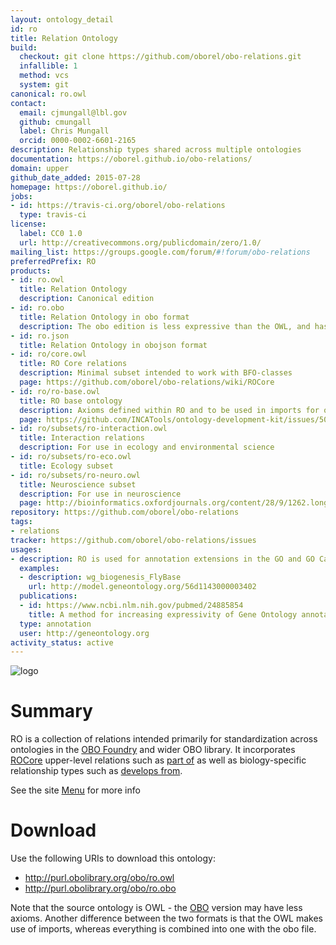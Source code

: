 ```yaml
---
layout: ontology_detail
id: ro
title: Relation Ontology
build:
  checkout: git clone https://github.com/oborel/obo-relations.git
  infallible: 1
  method: vcs
  system: git
canonical: ro.owl
contact:
  email: cjmungall@lbl.gov
  github: cmungall
  label: Chris Mungall
  orcid: 0000-0002-6601-2165
description: Relationship types shared across multiple ontologies
documentation: https://oborel.github.io/obo-relations/
domain: upper
github_date_added: 2015-07-28
homepage: https://oborel.github.io/
jobs:
- id: https://travis-ci.org/oborel/obo-relations
  type: travis-ci
license:
  label: CC0 1.0
  url: http://creativecommons.org/publicdomain/zero/1.0/
mailing_list: https://groups.google.com/forum/#!forum/obo-relations
preferredPrefix: RO
products:
- id: ro.owl
  title: Relation Ontology
  description: Canonical edition
- id: ro.obo
  title: Relation Ontology in obo format
  description: The obo edition is less expressive than the OWL, and has imports merged in
- id: ro.json
  title: Relation Ontology in obojson format
- id: ro/core.owl
  title: RO Core relations
  description: Minimal subset intended to work with BFO-classes
  page: https://github.com/oborel/obo-relations/wiki/ROCore
- id: ro/ro-base.owl
  title: RO base ontology
  description: Axioms defined within RO and to be used in imports for other ontologies
  page: https://github.com/INCATools/ontology-development-kit/issues/50
- id: ro/subsets/ro-interaction.owl
  title: Interaction relations
  description: For use in ecology and environmental science
- id: ro/subsets/ro-eco.owl
  title: Ecology subset
- id: ro/subsets/ro-neuro.owl
  title: Neuroscience subset
  description: For use in neuroscience
  page: http://bioinformatics.oxfordjournals.org/content/28/9/1262.long
repository: https://github.com/oborel/obo-relations
tags:
- relations
tracker: https://github.com/oborel/obo-relations/issues
usages:
- description: RO is used for annotation extensions in the GO and GO Causal Activity Models.
  examples:
  - description: wg_biogenesis_FlyBase
    url: http://model.geneontology.org/56d1143000003402
  publications:
  - id: https://www.ncbi.nlm.nih.gov/pubmed/24885854
    title: A method for increasing expressivity of Gene Ontology annotations using a compositional approach
  type: annotation
  user: http://geneontology.org
activity_status: active
---
```


![logo](/images/ro_logo.png)

# Summary

RO is a collection of relations intended primarily for standardization across ontologies in the [OBO Foundry](http://obofoundry.org) and wider OBO library. It incorporates [ROCore](https://github.com/oborel/obo-relations/wiki/ROCore) upper-level relations such as [part of](http://purl.obolibrary.org/obo/BFO_0000050) as well as biology-specific relationship types such as [develops from](http://purl.obolibrary.org/obo/RO_0002202).

See the site [Menu](https://github.com/oborel/obo-relations/wiki/Menu) for more info

# Download

Use the following URIs to download this ontology:

 * http://purl.obolibrary.org/obo/ro.owl
 * http://purl.obolibrary.org/obo/ro.obo

Note that the source ontology is OWL - the [OBO](https://github.com/oborel/obo-relations/wiki/OBOFormatUsersGuide) version may have less axioms. Another difference between the two formats is that the OWL makes use of imports, whereas everything is combined into one with the obo file.
